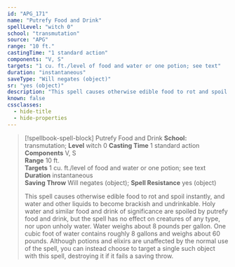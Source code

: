 ```yaml
---
id: "APG_171"
name: "Putrefy Food and Drink"
spellLevel: "witch 0"
school: "transmutation"
source: "APG"
range: "10 ft."
castingTime: "1 standard action"
components: "V, S"
targets: "1 cu. ft./level of food and water or one potion; see text"
duration: "instantaneous"
saveType: "Will negates (object)"
sr: "yes (object)"
description: "This spell causes otherwise edible food to rot and spoil instantly, and water and other liquids to become brackish and undrinkable. Holy water and similar food and drink of significance are spoiled by putrefy food and drink, but the spell has no effect on creatures of any type, nor upon unholy water. Water weighs about 8 pounds per gallon. One cubic foot of water contains roughly 8 gallons and weighs about 60 pounds.  Although potions and elixirs are unaffected by the normal use of the spell, you can instead choose to target a single such object with this spell, destroying it if it fails a saving throw."
known: false
cssclasses:
  - hide-title
  - hide-properties
---
```


> [!spellbook-spell-block] Putrefy Food and Drink
> **School:** transmutation; **Level** witch 0
> **Casting Time** 1 standard action  
> **Components** V, S  
> **Range** 10 ft.  
> **Targets** 1 cu. ft./level of food and water or one potion; see text  
> **Duration** instantaneous  
> **Saving Throw** Will negates (object); **Spell Resistance** yes (object)
> 
> This spell causes otherwise edible food to rot and spoil instantly, and water and other liquids to become brackish and undrinkable. Holy water and similar food and drink of significance are spoiled by putrefy food and drink, but the spell has no effect on creatures of any type, nor upon unholy water. Water weighs about 8 pounds per gallon. One cubic foot of water contains roughly 8 gallons and weighs about 60 pounds.  Although potions and elixirs are unaffected by the normal use of the spell, you can instead choose to target a single such object with this spell, destroying it if it fails a saving throw.